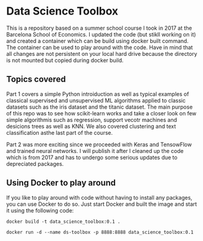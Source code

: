# Data Science Toolbox
This is a repository based on a summer school course I took in 2017 at the Barcelona School of Economics. I updated the code (but stikll working on it) and created a container which can be build using docker built command. The container can be used to play around with the code. Have in mind that all changes are not persistent on your local hard drive because the directory is not mounted but copied during docker build.

## Topics covered

Part 1 covers a simple Python introiduction as well as typical examples of classical supervised and unsupervised ML algorithms applied to classic datasets such as the iris dataset and the titanic dataset. The main purpose of this repo was to see how scikit-learn works and take a closer look on few simple algorithmis such as regression, support vecotr machines and desicions trees as well as KNN. We also covered clustering and text classification asthe last part of the course.

Part 2 was more exciting since we proceeded with Keras and TensowFlow and trained neural networks. I will publish it after I cleaned up the code which is from 2017 and has to undergo some serious updates due to depreciated packages.

## Using Docker to play around

If you like to play around with code without having to install any packages, you can use Docker to do so. Just start Docker and built the image and start it using the following code:

`docker build -t data_science_toolbox:0.1 .`

`docker run -d --name ds-toolbox -p 8888:8888 data_science_toolbox:0.1`

